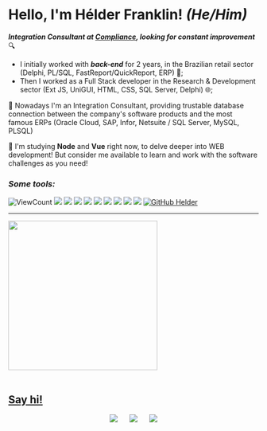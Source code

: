 # Hello, I'm Hélder Franklin! _(He/Him)_

_**Integration Consultant at <a href="https://[web.wca-ti.com.br](https://compliancesolucoes.com.br/)/">Compliance</a>, looking for constant improvement**_ 🔍

- I initially worked with **_back-end_** for 2 years, in the Brazilian retail sector (Delphi, PL/SQL, FastReport/QuickReport, ERP) 🛒; 
- Then I worked as a Full Stack developer in the Research & Development sector (Ext JS, UniGUI, HTML, CSS, SQL Server, Delphi) 🌐;
  
🔭 Nowadays I'm an Integration Consultant, providing trustable database connection between the company's software products and the most famous ERPs (Oracle Cloud, SAP, Infor, Netsuite / SQL Server, MySQL, PLSQL)
  
🌱 I'm studying **Node** and **Vue** right now, to delve deeper into WEB development! But consider me available to learn and work with the software challenges as you need!
<br>

### _Some tools:_

![ViewCount](https://views.whatilearened.today/views/github/helder-franklin/view.svg)
<img src="https://img.shields.io/badge/Postman-FF6C37?style=flat-square&logo=postman&logoColor=white"/>
<img src="https://img.shields.io/badge/-Visual%20Studio%20Code-23A9F2?style=flat-square&logo=Visual%20Studio%20Code&logoColor=white"/>
<img src="https://img.shields.io/badge/-Git-F44D27?style=flat-square&logo=Git&logoColor=white"/>
<img src="https://img.shields.io/badge/-NPM-CB3837?style=flat-square&logo=NPM&logoColor=white"/>
<img src="https://img.shields.io/badge/-Trello-0079BF?style=flat-square&logo=Trello&logoColor=white"/>
<img src="https://img.shields.io/badge/-Notion-000000?style=flat-square&logo=Notion&logoColor=white"/>
<img src="https://img.shields.io/badge/-HTML5-E34F26?style=flat-square&logo=HTML5&logoColor=white"/>
<img src="https://img.shields.io/badge/-CSS3-1572B6?style=flat-square&logo=CSS3&logoColor=white"/>
<img src="https://img.shields.io/badge/JavaScript-323330?style=flat-square&logo=javascript&logoColor=F7DF1E" />
[![GitHub Helder](https://img.shields.io/github/followers/helder-franklin?label=follow&style=social)](https://github.com/Helder-Franklin)

----

<div>
  <a href="https://github.com/helder-franklin/">
    <!-- <img height="150em" hspace=20px src="https://github-readme-stats.vercel.app/api?username=Helder-franklin&hide=issues,contribs&show_icons=true&show=reviews&theme=highcontrast" /> -->
    <img height="300em" src="https://github-readme-stats.vercel.app/api/top-langs/?username=helder-franklin&layout=donut&theme=highcontrast" />
</div>

</br>



## Say hi!

<p align="center">   
  <a target="_blank" href="https://www.linkedin.com/in/helder-franklin">
    <img hspace="20px" src="https://img.shields.io/badge/-LinkedIn-0077B5?style=for-the-badge&logo=Linkedin&logoColor=white" /></a>
  <a target="_blank" href="mailto:helderfranklin80@gmail.com?subject=E-mail+pelo+GitHub&body=Ol%C3%A1+H%C3%A9lder%21%0D%0A%0D%0AVim+atrav%C3%A9s+do+seu+GitHub+dar+um+oi%21+"><img src="https://img.shields.io/badge/e‑mail-D14836.svg?style=for-the-badge&logo=GMail&logoColor=white"></a>  
  <a target="_blank" href="https://api.whatsapp.com/send?phone=5516981900494&text=Ol%C3%A1%2C+consegui+seu+n%C3%BAmero+pelo+GitHub+e+passei+para+dar+um+oi%21">
    <img hspace="20px" src="https://img.shields.io/badge/WhatsApp-25D366?style=for-the-badge&logo=WhatsApp&logoColor=white" /></a>

</p>



<!--
- 🔭 I’m currently working on ...
- 🌱 I’m currently learning ...
- 👯 I’m looking to collaborate on ...
- 🤔 I’m looking for help with ...
- 💬 Ask me about ...
- 📫 How to reach me: ...
- 😄 Pronouns: ...
- ⚡ Fun fact: ...
-->
